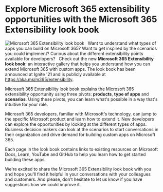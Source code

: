 # Explore Microsoft 365 extensibility opportunities with the Microsoft 365 Extensibility look book

![Microsoft 365 Extensibility look
book](https://techcommunity.microsoft.com/t5/image/serverpage/image-id/289899i708F30A4AE863BBC/image-size/large?v=v2&px=999 "thumbnail_image.png")
 
Want to understand what types of apps you can build on Microsoft 365?
Want to get inspired by the scenarios you could implement? Curious about
the different extensibility points available for developers?
 
Check out the new **Microsoft 365 Extensibility look book**: an
interactive gallery that helps you understand how you can extend
Microsoft 365 with custom apps. The look book has been announced at
Ignite '21 and is publicly available at
<https://aka.ms/m365/extensibility>.
 

Microsoft 365 Extensibility look book explains the Microsoft 365
extensibility opportunity using three pivots: **products**, **type of
apps** and **scenarios**. Using these pivots, you can learn what's
possible in a way that's intuitive for your role.
 

Microsoft 365 developers, familiar with Microsoft\'s technology, can
jump to the specific Microsoft product and learn how to extend it. New
developers can explore the opportunities by looking at the different
types of apps. Business decision makers can look at the scenarios to
start conversations in their organization and drive demand for building
custom apps on Microsoft 365.
 

Each page in the look book contains links to existing resources on
Microsoft Docs, Learn, YouTube and GitHub to help you learn how to get
started building these apps.
 

We\'re excited to share the Microsoft 365 Extensibility look book with
you and hope you\'ll find it helpful in your conversations with your
colleagues and customers. And please, don\'t hesitate to let us know if
you have suggestions how we could improve it.
